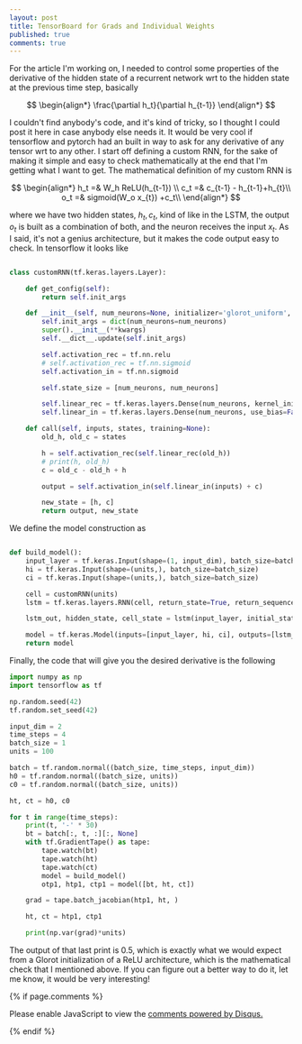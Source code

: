 ```yaml
---
layout: post
title: TensorBoard for Grads and Individual Weights
published: true
comments: true
---
```


For the article I'm working on, I needed to control some properties of the derivative of the hidden state 
of a recurrent network wrt to the hidden state at the previous time step, basically

$$
\begin{align*}
    \frac{\partial h_t}{\partial h_{t-1}}
\end{align*}
$$

I couldn't find anybody's code, and it's kind of tricky, so I thought I could post it here in case 
anybody else needs it. It would be very cool if tensorflow and pytorch had an built in way to ask for any derivative
of any tensor wrt to any other. I start off defining a custom RNN, for the sake of making it simple and easy to check
mathematically at the end that I'm getting what I want to get. The mathematical definition of my custom RNN
is

$$
\begin{align*}
    h_t  =& W_h ReLU(h_{t-1}) \\
    c_t =& c_{t-1} - h_{t-1}+h_{t}\\
    o_t =& sigmoid(W_o x_{t}) +c_t\\
\end{align*}
$$

where we have two hidden states, $h_t, c_t$, kind of like in the LSTM, the output $o_t$ is 
built as a combination of both, and the neuron receives the input $x_t$. As I said, it's not a genius architecture, 
but it makes the code output easy to check. In tensorflow it looks like

```python

class customRNN(tf.keras.layers.Layer):

    def get_config(self):
        return self.init_args

    def __init__(self, num_neurons=None, initializer='glorot_uniform', **kwargs):
        self.init_args = dict(num_neurons=num_neurons)
        super().__init__(**kwargs)
        self.__dict__.update(self.init_args)

        self.activation_rec = tf.nn.relu
        # self.activation_rec = tf.nn.sigmoid
        self.activation_in = tf.nn.sigmoid

        self.state_size = [num_neurons, num_neurons]

        self.linear_rec = tf.keras.layers.Dense(num_neurons, kernel_initializer=initializer)
        self.linear_in = tf.keras.layers.Dense(num_neurons, use_bias=False, kernel_initializer=initializer)

    def call(self, inputs, states, training=None):
        old_h, old_c = states

        h = self.activation_rec(self.linear_rec(old_h))
        # print(h, old_h)
        c = old_c - old_h + h

        output = self.activation_in(self.linear_in(inputs) + c)

        new_state = [h, c]
        return output, new_state

```

We define the model construction as 


```python

def build_model():
    input_layer = tf.keras.Input(shape=(1, input_dim), batch_size=batch_size)
    hi = tf.keras.Input(shape=(units,), batch_size=batch_size)
    ci = tf.keras.Input(shape=(units,), batch_size=batch_size)

    cell = customRNN(units)
    lstm = tf.keras.layers.RNN(cell, return_state=True, return_sequences=True, stateful=True)

    lstm_out, hidden_state, cell_state = lstm(input_layer, initial_state=(hi, ci))

    model = tf.keras.Model(inputs=[input_layer, hi, ci], outputs=[lstm_out, hidden_state, cell_state])
    return model

```


Finally, the code that will give you the desired derivative is the following

```python
import numpy as np
import tensorflow as tf

np.random.seed(42)
tf.random.set_seed(42)

input_dim = 2
time_steps = 4
batch_size = 1
units = 100

batch = tf.random.normal((batch_size, time_steps, input_dim))
h0 = tf.random.normal((batch_size, units))
c0 = tf.random.normal((batch_size, units))

ht, ct = h0, c0

for t in range(time_steps):
    print(t, '-' * 30)
    bt = batch[:, t, :][:, None]
    with tf.GradientTape() as tape:
        tape.watch(bt)
        tape.watch(ht)
        tape.watch(ct)
        model = build_model()
        otp1, htp1, ctp1 = model([bt, ht, ct])

    grad = tape.batch_jacobian(htp1, ht, )

    ht, ct = htp1, ctp1

    print(np.var(grad)*units)

```

The output of that last print is $0.5$, which is exactly what we would expect from a Glorot initialization 
of a ReLU architecture, which is the mathematical check that I mentioned above.
If you can figure out a better way to do it, let me know, it would be very interesting!


{% if page.comments %} 



<div id="disqus_thread"></div>
<script>

/**
*  RECOMMENDED CONFIGURATION VARIABLES: EDIT AND UNCOMMENT THE SECTION BELOW TO INSERT DYNAMIC VALUES FROM YOUR PLATFORM OR CMS.
*  LEARN WHY DEFINING THESE VARIABLES IS IMPORTANT: https://disqus.com/admin/universalcode/#configuration-variables*/
/*
var disqus_config = function () {
this.page.url = PAGE_URL;  // Replace PAGE_URL with your page's canonical URL variable
this.page.identifier = PAGE_IDENTIFIER; // Replace PAGE_IDENTIFIER with your page's unique identifier variable
};
*/
(function() { // DON'T EDIT BELOW THIS LINE
var d = document, s = d.createElement('script');
s.src = 'https://https-lucehe-github-io.disqus.com/embed.js';
s.setAttribute('data-timestamp', +new Date());
(d.head || d.body).appendChild(s);
})();
</script>
<noscript>Please enable JavaScript to view the <a href="https://disqus.com/?ref_noscript">comments powered by Disqus.</a></noscript>



{% endif %}
